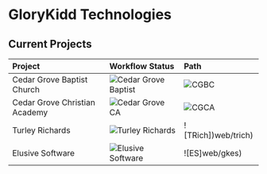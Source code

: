 GloryKidd Technologies
======================

## Current Projects
Project | Workflow Status | Path | 
:--- | :--- | :--- | 
Cedar Grove Baptist Church | ![Cedar Grove Baptist](https://github.com/dlnuckolls/glorykidd-public/actions/workflows/cgbc.yml/badge.svg) | ![CGBC](web/cgbc/) | 
Cedar Grove Christian Academy | ![Cedar Grove CA](https://github.com/dlnuckolls/glorykidd-public/actions/workflows/cgca.yml/badge.svg) | ![CGCA](web/cgca) | 
Turley Richards | ![Turley Richards](https://github.com/dlnuckolls/glorykidd-public/actions/workflows/trich.yml/badge.svg) | ![TRich])web/trich) | 
Elusive Software |  ![Elusive Software](https://github.com/dlnuckolls/glorykidd-public/actions/workflows/gkes.yml/badge.svg) | ![ES]web/gkes) | 


